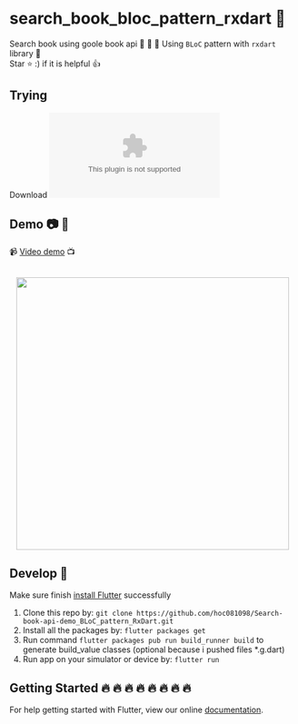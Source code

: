 # search_book_bloc_pattern_rxdart :iphone:

Search book using goole book api :clap: :clap: :clap:
Using `BLoC` pattern with `rxdart` library  :muscle: <br/>
Star :star: :) if it is helpful :thumbsup:

## Trying

Download ![APK](build/app/outputs/apk/release/app-release.apk)

## Demo :camera: :art:

:video_camera: [Video demo](https://www.youtube.com/watch?v=YPlFaYw3CCE) :tv:
<br>
<br>
<p align="center">
  <img src="demo.gif" height="480px">
  </p>

## Develop 👏

Make sure finish [install Flutter](https://flutter.io/get-started/install/) successfully

1. Clone this repo by: `git clone https://github.com/hoc081098/Search-book-api-demo_BLoC_pattern_RxDart.git`
2. Install all the packages by: `flutter packages get`
3. Run command `flutter packages pub run build_runner build` to generate build_value classes (optional because i pushed files *.g.dart)
4. Run app on your simulator or device by: `flutter run`

## Getting Started :fire: :fire: :fire: :fire: :fire: :fire: :fire: :fire: 

For help getting started with Flutter, view our online
[documentation](https://flutter.io/).


